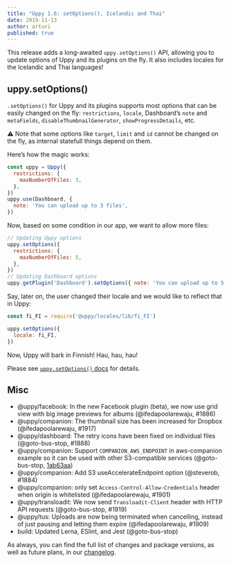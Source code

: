```yaml
---
title: "Uppy 1.6: setOptions(), Icelandic and Thai"
date: 2019-11-13
author: arturi
published: true
---
```


This release adds a long-awaited `uppy.setOptions()` API, allowing you to update options of Uppy and its plugins on the fly. It also includes locales for the Icelandic and Thai languages!

<!--truncate-->

## uppy.setOptions()

`.setOptions()` for Uppy and its plugins supports most options that can be easily changed on the fly: `restrictions`, `locale`, Dashboard’s `note` and `metaFields`, `disableThumbnailGenerator`, `showProgressDetails`, etc.

⚠️ Note that some options like `target`, `limit` and `id` cannot be changed on the fly, as internal statefull things depend on them.

Here’s how the magic works:

```js
const uppy = Uppy({
  restrictions: {
    maxNumberOfFiles: 3,
  },
})
uppy.use(Dashboard, {
  note: 'You can upload up to 3 files',
})
```

Now, based on some condition in our app, we want to allow more files:

```js
// Updating Uppy options
uppy.setOptions({
  restrictions: {
    maxNumberOfFiles: 5,
  },
})
// Updating Dashboard options
uppy.getPlugin('Dashboard').setOptions({ note: 'You can upload up to 5 files' })
```

Say, later on, the user changed their locale and we would like to reflect that in Uppy:

```js
const fi_FI = require('@uppy/locales/lib/fi_FI')

uppy.setOptions({
  locale: fi_FI,
})
```

Now, Uppy will bark in Finnish! Hau, hau, hau!

Please see [`uppy.setOptions()` docs](https://uppy.io/docs/uppy/#uppy-setOptions-opts) for details.

## Misc

- @uppy/facebook: In the new Facebook plugin (beta), we now use grid view with big image previews for albums (@ifedapoolarewaju, #1886)
- @uppy/companion: The thumbnail size has been increased for Dropbox (@ifedapoolarewaju, #1917)
- @uppy/dashboard: The retry icons have been fixed on individual files (@goto-bus-stop, #1888)
- @uppy/companion: Support `COMPANION_AWS_ENDPOINT` in aws-companion example so it can be used with other S3-compatible services (@goto-bus-stop, [1ab63aa](https://github.com/transloadit/uppy/commit/1ab63aa395859815871c4e1e62dda6e9ca66595f))
- @uppy/companion: Add S3 useAccelerateEndpoint option (@steverob, #1884)
- @uppy/companion: only set `Access-Control-Allow-Credentials` header when origin is whitelisted (@ifedapoolarewaju, #1901)
- @uppy/transloadit: We now send `Transloadit-Client` header with HTTP API requests (@goto-bus-stop, #1919)
- @uppy/tus: Uploads are now being terminated when cancelling, instead of just pausing and letting them expire (@ifedapoolarewaju, #1909)
- build: Updated Lerna, ESlint, and Jest (@goto-bus-stop)

As always, you can find the full list of changes and package versions, as well as future plans, in our [changelog](https://github.com/transloadit/uppy/blob/master/CHANGELOG.md).
